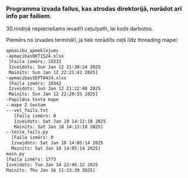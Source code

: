### Programma izvada failus, kas atrodas direktorijā, norādot arī info par failiem.
30.rindiņā nepieciešams ievadīt ceļu/path, lai kods darbotos. 

Piemērs no izvades terminālī, ja tiek norādīts ceļš līdz threading mapei:

```bash
apmacibu_apmeklejums
-apmacibasOKT1524.xlsx
 [Faila izmērs: 10333
 Izveidots: Sun Jan 12 21:30:24 2025
 Mainīts: Sun Jan 12 22:21:41 2025]
-apmacibasSEPT0424.xlsx
 [Faila izmērs: 10342
 Izveidots: Sun Jan 12 21:22:48 2025
 Mainīts: Sun Jan 12 22:20:55 2025]
-Papildus testa mape
--mape 2 testam
---vel_fails.txt
   [Faila izmērs: 0
   Izveidots: Sat Jan 18 14:12:18 2025
   Mainīts: Sat Jan 18 14:12:18 2025]
--testa_fails.py
  [Faila izmērs: 0
  Izveidots: Sat Jan 18 14:05:14 2025
  Mainīts: Sat Jan 18 14:05:14 2025]
main.py
[Faila izmērs: 1773
Izveidots: Tue Jan 14 22:46:12 2025
Mainīts: Thu Jan 16 11:13:39 2025]
```